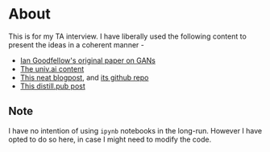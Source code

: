# About

This is for my TA interview. I have liberally used the following content to
present the ideas in a coherent manner -

- [Ian Goodfellow's original paper on GANs](https://arxiv.org/abs/1406.2661)
- [The univ.ai content](https://github.com/univai-summerschool-2019/GenerativeModels)
- [This neat blogpost](https://blog.evjang.com/2016/06/generative-adversarial-nets-in.html), and [its github repo](https://github.com/ericjang/genadv_tutorial/)
- [This distill.pub post](https://distill.pub/2019/gan-open-problems/)

## Note

I have no intention of using `ipynb` notebooks in the long-run. However I have
opted to do so here, in case I might need to modify the code.

